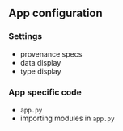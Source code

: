 ## App configuration

### Settings

*   provenance specs
*   data display
*   type display

### App specific code

*   `app.py`
*   importing modules in `app.py`
